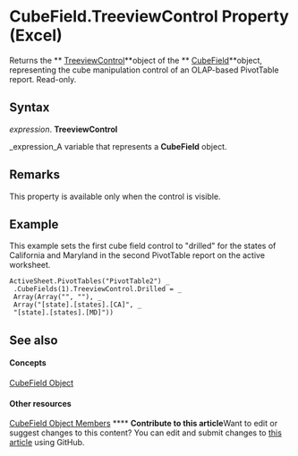 
# CubeField.TreeviewControl Property (Excel)

Returns the  ** [TreeviewControl](32a5e647-14e0-d2a8-05f7-a01db9250a88.md)**object of the  ** [CubeField](6db16910-6c27-651a-c388-e54e27fe4519.md)**object, representing the cube manipulation control of an OLAP-based PivotTable report. Read-only.


## Syntax

 _expression_. **TreeviewControl**

 _expression_A variable that represents a  **CubeField** object.


## Remarks

This property is available only when the control is visible.


## Example

This example sets the first cube field control to "drilled" for the states of California and Maryland in the second PivotTable report on the active worksheet.


```
ActiveSheet.PivotTables("PivotTable2") _ 
 .CubeFields(1).TreeviewControl.Drilled = _ 
 Array(Array("", ""), _ 
 Array("[state].[states].[CA]", _ 
 "[state].[states].[MD]"))
```


## See also


#### Concepts


 [CubeField Object](6db16910-6c27-651a-c388-e54e27fe4519.md)
#### Other resources


 [CubeField Object Members](2f3cbe65-45ff-abe0-3e48-29c0d490f600.md)
****   **Contribute to this article**Want to edit or suggest changes to this content? You can edit and submit changes to  [this article](https://github.com/jhershey00/VBA_Excel_Test/OpenXMLCon/articles/54f44b41-cde8-aa06-af98-c7d79fc85c12.md) using GitHub.

